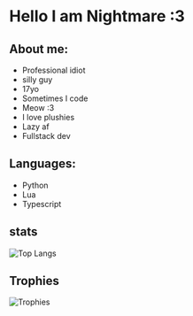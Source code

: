 # Hello I am Nightmare :3
## About me:
- Professional idiot
- silly guy
- 17yo
- Sometimes I code
- Meow :3
- I love plushies
- Lazy af
- Fullstack dev
## Languages:
- Python
- Lua
- Typescript
## stats
![Top Langs](https://github-readme-stats.vercel.app/api/top-langs/?username=NightmarePog&layout=compact)
## Trophies
![Trophies](https://github-profile-trophy.vercel.app/?username=nightmarepog&theme=darkhub)
